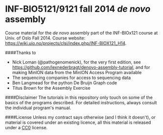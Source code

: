 INF-BIO5121/9121 fall 2014 *de novo* assembly
=====================================

Course material for the *de novo* assembly part of the INF-BIOx121 course at Univ. of Oslo Fall 2014. Course website: https://wiki.uio.no/projects/clsi/index.php/INF-BIOX121_H14.

####Thanks to
* Nick Loman (@pathogenomenick), for the very first edition, see https://github.com/lexnederbragt/denovo-assembly-tutorial, and for making MinION data from the MinION Access Program available 
* The sequencing companies for access to sequencing data
* Ben Langmead for the python De Bruijn Graph code
* Titus Brown for the Assembly Exercise

####Disclaimer
The tutorials in this repository only touch on some of the basics of the programs described. For detailed instructions, always consult the individual program's manual.

####License
Unless my contract says otherwise (and I think it doesn't), or material is covered under an existing licence, all this material is released under a [CC0](http://creativecommons.org/publicdomain/zero/1.0/) license.
